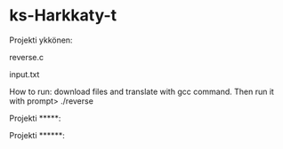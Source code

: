 # ks-Harkkaty-t

Projekti ykkönen:

reverse.c

input.txt

How to run:
download files and translate with gcc command.
Then run it with prompt> ./reverse

Projekti *****:



Projekti ******:
